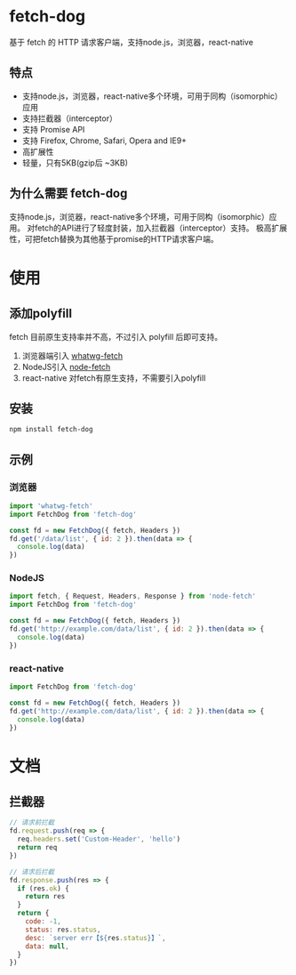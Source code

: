 # fetch-dog
基于 fetch 的 HTTP 请求客户端，支持node.js，浏览器，react-native

## 特点
* 支持node.js，浏览器，react-native多个环境，可用于同构（isomorphic）应用
* 支持拦截器（interceptor）
* 支持 Promise API 
* 支持 Firefox, Chrome, Safari, Opera and IE9+
* 高扩展性
* 轻量，只有5KB(gzip后 ~3KB)

## 为什么需要 fetch-dog
支持node.js，浏览器，react-native多个环境，可用于同构（isomorphic）应用。
对fetch的API进行了轻度封装，加入拦截器（interceptor）支持。
极高扩展性，可把fetch替换为其他基于promise的HTTP请求客户端。


# 使用
## 添加polyfill
fetch 目前原生支持率并不高，不过引入 polyfill 后即可支持。
1. 浏览器端引入 [whatwg-fetch](https://github.com/github/fetch)
2. NodeJS引入 [node-fetch](https://github.com/bitinn/node-fetch)
3. react-native 对fetch有原生支持，不需要引入polyfill

## 安装
```bash
npm install fetch-dog
```

## 示例
### 浏览器
```javascript
import 'whatwg-fetch'
import FetchDog from 'fetch-dog'

const fd = new FetchDog({ fetch, Headers })
fd.get('/data/list', { id: 2 }).then(data => {
  console.log(data)
})
```

### NodeJS

```javascript
import fetch, { Request, Headers, Response } from 'node-fetch'
import FetchDog from 'fetch-dog'

const fd = new FetchDog({ fetch, Headers })
fd.get('http://example.com/data/list', { id: 2 }).then(data => {
  console.log(data)
})
```

### react-native
```javascript
import FetchDog from 'fetch-dog'

const fd = new FetchDog({ fetch, Headers })
fd.get('http://example.com/data/list', { id: 2 }).then(data => {
  console.log(data)
})
```

# 文档
## 拦截器
```javascript
// 请求前拦截
fd.request.push(req => {
  req.headers.set('Custom-Header', 'hello')
  return req
})

// 请求后拦截
fd.response.push(res => {
  if (res.ok) {
    return res
  }
  return {
    code: -1,
    status: res.status,
    desc: `server err【${res.status}】`,
    data: null,
  }
})
```
